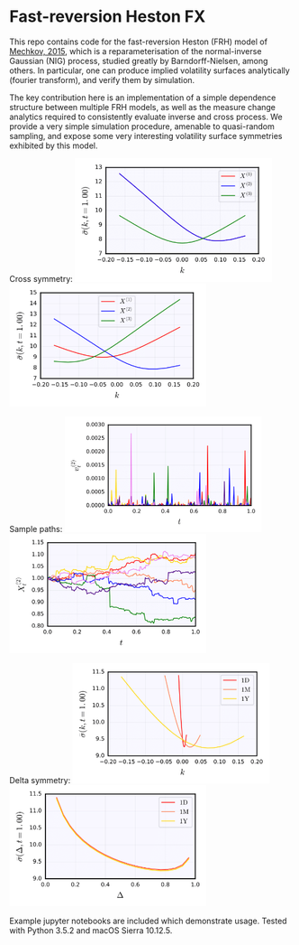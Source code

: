 # Fast-reversion Heston FX

This repo contains code for the fast-reversion Heston (FRH) model of [Mechkov, 2015](https://papers.ssrn.com/sol3/papers.cfm?abstract_id=2418631), which is a reparameterisation of the normal-inverse Gaussian (NIG) process, studied greatly by Barndorff-Nielsen, among others. In particular, one can produce implied volatility surfaces analytically (fourier transform), and verify them by simulation.

The key contribution here is an implementation of a simple dependence structure between multiple FRH models, as well as the measure change analytics required to consistently evaluate inverse and cross process. We provide a very simple simulation procedure, amenable to quasi-random sampling, and expose some very interesting volatility surface symmetries exhibited by this model.

Cross symmetry:
<img src="plots/surface-1.png" width="350"> <img src="plots/surface-2.png" width="350">

Sample paths:
<img src="plots/paths-1.png" width="350"> <img src="plots/paths-2.png" width="350">

Delta symmetry:
<img src="plots/surface-3.png" width="350"> <img src="plots/surface-4.png" width="350">

Example jupyter notebooks are included which demonstrate usage. Tested with Python 3.5.2 and macOS Sierra 10.12.5.
